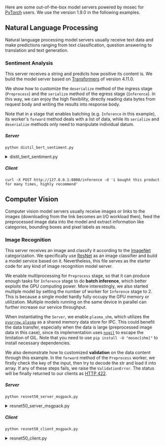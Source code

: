 Here are some out-of-the-box model servers powered by mosec for [PyTorch](https://pytorch.org/) users. We use the version 1.9.0 in the following examples.

## Natural Language Processing

Natural language processing model servers usually receive text data and make predictions ranging from text classification, question answering to translation and text generation.

### Sentiment Analysis

This server receives a string and predicts how positive its content is. We build the model server based on [Transformers](https://github.com/huggingface/transformers) of version 4.11.0.

We show how to customize the `deserialize` method of the ingress stage (`Preprocess`) and the `serialize` method of the egress stage (`Inference`). In this way, we can enjoy the high flexibility, directly reading data bytes from request body and writing the results into response body.

Note that in a stage that enables batching (e.g. `Inference` in this example), its worker's `forward` method deals with a list of data, while its `serialize` and `deserialize` methods only need to manipulate individual datum.

##### Server

    python distil_bert_sentiment.py

<details>
<summary>distil_bert_sentiment.py</summary>
```python
--8<-- "examples/distil_bert_server_pytorch.py"
```
</details>

##### Client

    curl -X POST http://127.0.0.1:8000/inference -d 'i bought this product for many times, highly recommend'

## Computer Vision

Computer vision model servers usually receive images or links to the images (downloading from the link becomes an I/O workload then), feed the preprocessed image data into the model and extract information like categories, bounding boxes and pixel labels as results.

### Image Recognition

This server receives an image and classify it according to the [ImageNet](https://www.image-net.org/) categorization. We specifically use [ResNet](https://arxiv.org/abs/1512.03385) as an image classifier and build a model service based on it. Nevertheless, this file serves as the starter code for any kind of image recognition model server.

We enable multiprocessing for `Preprocess` stage, so that it can produce enough tasks for `Inference` stage to do **batch inference**, which better exploits the GPU computing power. More interestingly, we also started multiple model by setting the number of worker for `Inference` stage to 2. This is because a single model hardly fully occupy the GPU memory or utilization. Multiple models running on the same device in parallel can further increase our service throughput.

When instantiating the `Server`, we enable `plasma_shm`, which utilizes the [`pyarrow.plasma`](https://arrow.apache.org/docs/python/plasma.html) as a shared memory data store for IPC. This could benefit the data transfer, especially when the data is large (preprocessed image data in this case), since its implementation uses [`nogil`](https://cython.readthedocs.io/en/latest/src/userguide/external_C_code.html#releasing-the-gil) to escape the limitation of GIL. Note that you need to use `pip install -U "mosec[shm]"` to install necessary dependencies.

We also demonstrate how to customized **validation** on the data content through this example. In the `forward` method of the `Preprocess` worker, we firstly check the key of the input, then try to decode the str and load it into array. If any of these steps fails, we raise the `ValidationError`. The status will be finally returned to our clients as [HTTP 422](https://developer.mozilla.org/en-US/docs/Web/HTTP/Status/422).

##### Server

    python resnet50_server_msgpack.py

<details>
<summary>resnet50_server_msgpack.py</summary>
```python
--8<-- "examples/resnet50_server_msgpack.py"
```
</details>

##### Client

    python resnet50_client_msgpack.py

<details>
<summary>resnet50_client.py</summary>
```python
--8<-- "examples/resnet50_client_msgpack.py"
```
</details>
